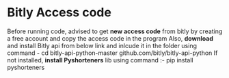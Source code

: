 # Bitly Access code
Before running code, advised to get **new access code** from bitly by creating a free account and copy the access code in the program
Also, **download** and install Bitly api from below link and inlcude it in the folder using command - cd bitly-api-python-master
github.com/bitly/bitly-api-python
If not installed, **install Pyshorteners** lib using command :- pip install pyshorteners

